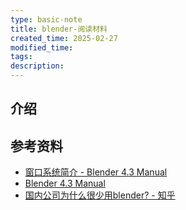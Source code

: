 ```yaml
---
type: basic-note
title: blender-阅读材料
created_time: 2025-02-27
modified_time: 
tags:
description:
---
```


## 介绍

## 参考资料

- [窗口系统简介 - Blender 4.3 Manual](https://docs.blender.org/manual/zh-hans/latest/interface/window_system/introduction.html)
- [Blender 4.3 Manual](https://docs.blender.org/manual/zh-hans/latest/index.html)
- [国内公司为什么很少用blender? - 知乎](https://www.zhihu.com/question/408183153/answer/3061350042)
